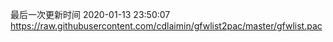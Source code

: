 最后一次更新时间 2020-01-13 23:50:07
https://raw.githubusercontent.com/cdlaimin/gfwlist2pac/master/gfwlist.pac

